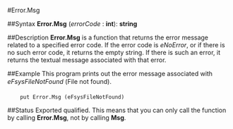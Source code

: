 
#Error.Msg

##Syntax
**Error.Msg** (*errorCode* : **int**): **string**



##Description
**Error.Msg** is a function that returns the error message related to a specified error code. If the error code is *eNoError*, or if there is no such error code, it returns the empty string. If there is such an error, it returns the textual message associated with that error.



##Example
This program prints out the error message associated with *eFsysFileNotFound* (File not found).


        put Error.Msg (eFsysFileNotFound)
##Status
Exported qualified.
This means that you can only call the function by calling **Error.Msg**, not by calling **Msg**.


